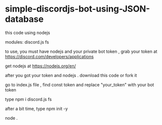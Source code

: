 # simple-discordjs-bot-using-JSON-database
this code using nodejs

modules:
discord.js
fs

to use, you must have nodejs and your private bot token , grab your token at https://discord.com/developers/applications

get nodejs at https://nodejs.org/en/

after you got your token and nodejs . download this code or fork it

go to index.js file , find const token  and replace "your_token" with your bot token

type npm i discord.js fs

after a bit time, type npm init -y

node .
